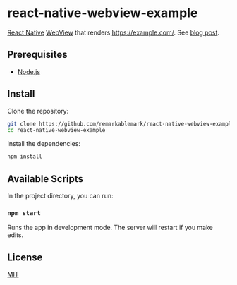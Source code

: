 # react-native-webview-example

[React Native](https://reactnative.dev/) [WebView](https://github.com/react-native-webview/react-native-webview) that renders https://example.com/. See [blog post](https://b.remarkabl.org/3zLhLvA).

## Prerequisites

- [Node.js](https://nodejs.org/)

## Install

Clone the repository:

```sh
git clone https://github.com/remarkablemark/react-native-webview-example.git
cd react-native-webview-example
```

Install the dependencies:

```sh
npm install
```

## Available Scripts

In the project directory, you can run:

### `npm start`

Runs the app in development mode. The server will restart if you make edits.

## License

[MIT](LICENSE)
